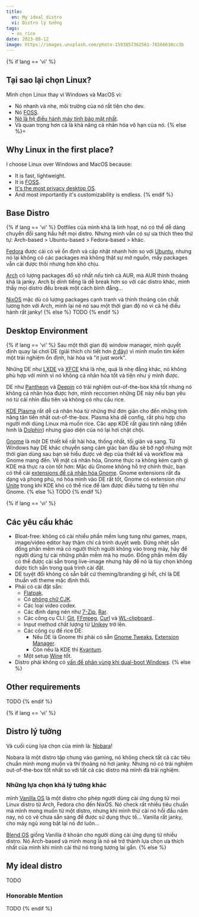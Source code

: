 ```yaml
---
title:
  en: My ideal distro
  vi: Distro lý tưởng
tags:
  - os_rice
date: 2023-08-12
image: https://images.unsplash.com/photo-1593857362561-76566638cc3b
---
```


{% if lang == 'vi' %}
  ## Tại sao lại chọn Linux?

  Mình chọn Linux thay vì Windows và MacOS vì:

  - Nó nhanh và nhẹ, môi trường của nó rất tiện cho dev.
  - Nó [FOSS](https://wikipedia.org/wiki/Free_and_open-source_software).
  - [Nó là hệ điều hành máy tính bảo mật nhất](https://www.privacytools.io/os).
  - Và quan trọng hơn cả là khả năng cá nhân hóa vô hạn của nó.
{% else %}=
  ## Why Linux in the first place?

  I choose Linux over Windows and MacOS because:

  - It is fast, lightweight.
  - It is [FOSS](https://wikipedia.org/wiki/Free_and_open-source_software).
  - [It's the most privacy desktop OS](https://www.privacytools.io/os).
  - And most importantly it's customizability is endless.
{% endif %}

## Base Distro

{% if lang == 'vi' %}
  Dotfiles của mình khá là linh hoạt, nó có thể dễ dàng chuyển đổi sang hầu hết mọi distro. Nhưng mình vẫn có sự ưa thích theo thứ tự: Arch-based > Ubuntu-based > Fedora-based > khác.

  [Fedora](https://fedoraproject.org) được cái có vẻ ổn định và cập nhật nhanh hơn so với [Ubuntu](https://ubuntu.com), nhưng nó lại không có các packages mà không thật sự mở nguồn, mấy packages vẫn cài được thôi nhưng hơn khó chịu.

  [Arch](https://archlinux.org) có lượng packages đồ sộ nhất _nếu_ tính cả AUR, mà AUR thỉnh thoảng khá là janky. Arch bị dính tiếng là dễ break hơn so với các distro khác, mình thấy mọi distro đều break một cách bình đẳng...

  [NixOS](https://nixos.org) mặc dù có lượng packages cạnh tranh và thỉnh thoảng còn chất lương hơn với Arch, mình lại né nó sau một thời gian độ nó vì cả hệ điều hành rất janky!
{% else %}
  TODO
{% endif %}

## Desktop Environment

{% if lang == 'vi' %}
  Sau một thời gian độ window manager, mình quyết định quay lại chơi DE (giải thích chi tiết hơn [ở đây](../12/#5-maximalist)) vì mình muốn tìm kiếm một trải nghiệm ổn định, hài hòa và "it just work".

  Những DE như [LXDE](https://www.lxde.org) và [XFCE](https://xfce.org) khá là nhẹ, quá là nhẹ đằng khác, nó không phù hợp với mình vì nó không cá nhân hóa tốt và tiện như ý mình được.

  DE như [Pantheon](https://elementary.io) và [Deepin](https://www.deepin.org/en/dde) có trải nghiệm out-of-the-box khá tốt nhưng nó không cá nhân hóa được hơn, mình reccomen những DE này nếu bạn yêu nó từ cái nhìn đầu tiên và không có nhu cầu rice.

  [KDE Plasma](https://www.kde.org/plasma-desktop) rất dễ cá nhân hóa từ những thứ đơn giản cho đến những tính năng tân tiến nhất out-of-the-box. Plasma khá dễ config, rất phù hợp cho người mới dùng Linux mà muốn rice. Các app KDE rất giàu tính năng (điển hình là [Dolphin](https://apps.kde.org/dolphin)) nhưng giao diện của nó lại hơi chật chội.

  [Gnome](www.gnome.org) là một DE thiết kế rất hài hòa, thống nhất, tối giản và sang. Từ Windows hay DE khác chuyển sang cảm giác ban đầu sẽ bỡ ngỡ nhưng một thời gian dùng sau bạn sẽ hiểu được vẻ đẹp của thiết kế và workflow mà Gnome mang đến. Về mặt cá nhân hóa, Gnome thực ra không kém cạnh gì KDE mà thực ra còn tốt hơn: Mặc dù Gnome không hỗ trợ chính thức, bạn có thể cài [extensions để cá nhân hóa Gnome](https://extensions.gnome.org). Gnome extensions rất đa dạng và phong phú, nó hòa mình vào DE rất tốt, Gnome có extension như [Unite](https://extensions.gnome.org/extension/1287/unite) trong khi KDE khó có thể rice để làm được điều tương tự tiện như Gnome.
{% else %}
  TODO
{% endif %}

{% if lang == 'vi' %}
  ## Các yêu cầu khác

  - Bloat-free: không có cài nhiều phần mềm lung tung như games, maps, image/video editor hay thậm chí cả trình duyệt web. Đừng nhét sẵn đống phần mềm mà có người thích người không vào trong máy, hãy để người dùng tự cài những phần mềm mà họ muốn. Đống phần mềm đấy có thể được cài sẵn trong live-image nhưng hãy để nó là tùy chọn không được tích sẵn trong quá trình cài đặt.
  - DE tuyệt đối không có sẵn bất cứ theming/branding gì hết, chỉ là DE thuần với theme mặc định thôi.
  - Phải có cài đặt sẵn:
    - [Flatpak](https://www.flatpak.org).
    - Có [phông chữ CJK](https://wikipedia.org/wiki/CJK_characters).
    - Các loại video codex.
    - Các định dạng nén như [7-Zip](https://7-zip.org), [Rar](https://www.rarlab.com).
    - Các công cụ CLI: [Git](https://git-scm.com), [FFmpeg](https://ffmpeg.org), [Curl](https://curl.se) và [WL-clipboard](https://github.com/bugaevc/wl-clipboard)..
    - Input method chất lượng từ [Unikey](https://www.unikey.org) trở lên.
    - Các công cụ để rice DE:
      - Nếu DE là Gnome thì phải có sẵn [Gnome Tweaks](https://gitlab.gnome.org/GNOME/gnome-tweaks), [Extension Manager](https://github.com/mjakeman/extension-manager).
      - Còn nếu là KDE thì [Kvantum](https://store.kde.org/p/1005410).
    - Một setup [Wine](https://www.winehq.org) tốt.
  - Distro phái không có [vấn đề phân vùng khi dual-boot Windows](https://askubuntu.com/a/1126434).
{% else %}
  ## Other requirements

  TODO
{% endif %}

{% if lang == 'vi' %}
  ## Distro lý tưởng

  Và cuối cùng lựa chọn của mình là: [Nobara](https://nobaraproject.org)!

  Nobara là một distro tập chung vào gaming, nó không check tất cả các tiêu chuẩn mình mong muốn và thi thoảng nó hơi janky. Nhưng nó có trải nghiệm out-of-the-box tốt nhất so với tất cả các distro mà mình đã trải nghiệm.

  ### Những lựa chọn khá lý tưởng khác
 mình
  [Vanilla OS](https://vanillaos.org) là một distro cho phép người dùng cài ứng dụng từ mọi Linux distro từ Arch, Fedora cho đến NixOS. Nó check rất nhiều tiêu chuẩn mà mình mong muốn từ một distro, nhưng khi mình thử cài nó hồi đầu năm nay, nó có vẻ chưa sẵn sàng để được sử dụng thực tế... Vanilla rất janky, cho máy ngủ xong bật lại nó đơ luôn...

  [Blend OS](https://blendos.co) giống Vanilla ở khoản cho người dùng cài ứng dụng từ nhiều distro. Nó Arch-based và mình mong là nó sẽ trở thành lựa chọn ưa thích nhất của mình khi mình cài thử nó trong tương lai gần.
{% else %}
  ## My ideal distro

  TODO

  ### Honorable Mention

  TODO
{% endif %}

